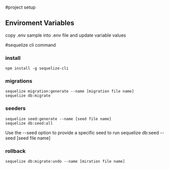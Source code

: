 #project setup

## Enviroment Variables
copy .env sample into .env file and update variable values 

#sequelize cli command

### install

    npm install -g sequelize-cli

### migrations

    sequelize migration:generate --name [migration file name]
    sequelize db:migrate

### seeders
    
    sequelize seed:generate --name [seed file name]
    sequelize db:seed:all

  Use the --seed option to provide a specific seed to run
    sequelize db:seed -- seed [seed file name]

### rollback
    sequelize db:migrate:undo --name [miration file name]

